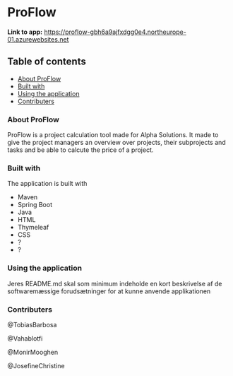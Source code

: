 # ProFlow
**Link to app:** https://proflow-gbh6a9ajfxdgg0e4.northeurope-01.azurewebsites.net

## Table of contents
- [About ProFlow](#About-ProFlow)
- [Built with](#Built-with)
- [Using the application](#Using.the-application)
- [Contributers](#Contributers)

### About ProFlow
ProFlow is a project calculation tool made for Alpha Solutions. It made to give the project managers an overview over projects, their subprojects and tasks and be able to calcute the price of a project. 

### Built with
The application is built with 
- Maven
- Spring Boot
- Java
- HTML
- Thymeleaf
- CSS
- ?
- ?

### Using the application
Jeres README.md skal som minimum indeholde en kort beskrivelse af de softwaremæssige forudsætninger for at kunne anvende applikationen

### Contributers
@TobiasBarbosa

@Vahablotfi 

@MonirMooghen 

@JosefineChristine 
